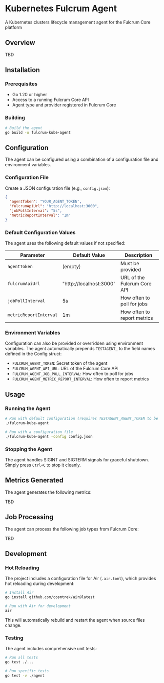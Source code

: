 # Kubernetes Fulcrum Agent

A Kubernetes clusters lifecycle management agent for the Fulcrum Core platform

## Overview

TBD

## Installation

### Prerequisites

- Go 1.20 or higher
- Access to a running Fulcrum Core API
- Agent type and provider registered in Fulcrum Core

### Building

```bash
# Build the agent
go build -o fulcrum-kube-agent
```

## Configuration

The agent can be configured using a combination of a configuration file and environment variables.

### Configuration File

Create a JSON configuration file (e.g., `config.json`):

```json
{
  "agentToken": "YOUR_AGENT_TOKEN",
  "fulcrumApiUrl": "http://localhost:3000",
  "jobPollInterval": "5s",
  "metricReportInterval": "1m"
}
```

### Default Configuration Values

The agent uses the following default values if not specified:

| Parameter              | Default Value           | Description                 |
| ---------------------- | ----------------------- | --------------------------- |
| `agentToken`           | (empty)                 | Must be provided            |
| `fulcrumApiUrl`        | "http://localhost:3000" | URL of the Fulcrum Core API |
| `jobPollInterval`      | 5s                      | How often to poll for jobs  |
| `metricReportInterval` | 1m                      | How often to report metrics |

### Environment Variables

Configuration can also be provided or overridden using environment variables. The agent automatically prepends `TESTAGENT_` to the field names defined in the Config struct:

- `FULCRUM_AGENT_TOKEN`: Secret token of the agent
- `FULCRUM_AGENT_API_URL`: URL of the Fulcrum Core API
- `FULCRUM_AGENT_JOB_POLL_INTERVAL`: How often to poll for jobs
- `FULCRUM_AGENT_METRIC_REPORT_INTERVAL`: How often to report metrics

## Usage

### Running the Agent

```bash
# Run with default configuration (requires TESTAGENT_AGENT_TOKEN to be set)
./fulcrum-kube-agent

# Run with a configuration file
./fulcrum-kube-agent -config config.json
```

### Stopping the Agent

The agent handles SIGINT and SIGTERM signals for graceful shutdown. Simply press `Ctrl+C` to stop it cleanly.

## Metrics Generated

The agent generates the following metrics:

TBD

## Job Processing

The agent can process the following job types from Fulcrum Core:

TBD

## Development

### Hot Reloading

The project includes a configuration file for Air (`.air.toml`), which provides hot reloading during development:

```bash
# Install Air
go install github.com/cosmtrek/air@latest

# Run with Air for development
air
```

This will automatically rebuild and restart the agent when source files change.

### Testing

The agent includes comprehensive unit tests:

```bash
# Run all tests
go test ./...

# Run specific tests
go test -v ./agent
```
